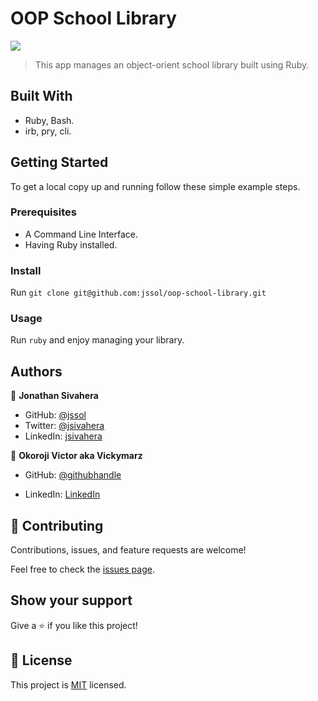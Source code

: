 # OOP School Library
![](https://img.shields.io/badge/Microverse-blueviolet)

> This app manages an object-orient school library built using Ruby.

## Built With

- Ruby, Bash.
- irb, pry, cli.

## Getting Started

To get a local copy up and running follow these simple example steps.

### Prerequisites

- A Command Line Interface.
- Having Ruby installed.

### Install

Run `git clone git@github.com:jssol/oop-school-library.git`

### Usage

Run `ruby` and enjoy managing your library.

## Authors

👤 **Jonathan Sivahera**

- GitHub: [@jssol](https://github.com/jssol)
- Twitter: [@jsivahera](https://twitter.com/jsivahera)
- LinkedIn: [jsivahera](https://linkedin.com/in/jsivahera)

👤 **Okoroji Victor aka Vickymarz**

- GitHub: [@githubhandle](https://github.com/vickymarz)

- LinkedIn: [LinkedIn](https://www.linkedin.com/in/okoroji-victor-ebube-8791741a0)
## 🤝 Contributing

Contributions, issues, and feature requests are welcome!

Feel free to check the [issues page](../../issues/).

## Show your support

Give a ⭐️ if you like this project!

## 📝 License

This project is [MIT](./MIT.md) licensed.
